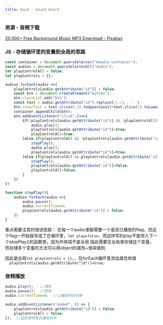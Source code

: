 ```yaml
---
title: Day9 - Sound board
---
```

### 资源 - 音频下载

[20,000+ Free Background Music MP3 Download - Pixabay](https://pixabay.com/music/search/theme/background%20music/)

### JS - 存储循环里的变量到全局的思路
```js
const container = document.querySelector("#audio-container");
const audios = document.querySelectorAll("audio");
let playControlAll = false;
let playControls = {};

audios.forEach(audio =>{
    playControls[audio.getAttribute("id")] = false;
    const btn = document.createElement("button");
    btn.classList.add("btn");
    const text = audio.getAttribute("id").replace(/\-/g , ' ')
    btn.innerText = text.slice(0,1).toUpperCase()+text.slice(1).toLowerCase();
    container.appendChild(btn);
    btn.addEventListener("click",()=>{
        if(!playControls[audio.getAttribute("id")] && !playControlAll){
            audio.play();
            playControls[audio.getAttribute("id")]=true;
            playControlAll=true;
        }else if(playControlAll && !playControls[audio.getAttribute("id")]){
            stopPlay();
            audio.play();
            playControls[audio.getAttribute("id")]=true;
        }else if(playControlAll && playControls[audio.getAttribute("id")]){
            stopPlay();
            playControls[audio.getAttribute("id")]=false;
            playControlAll=false;
        }
    })
})

function stopPlay(){
    audios.forEach(audio =>{
        audio.pause();
        audio.currentTime=0;
        playControls[audio.getAttribute("id")] = false;
    })
}
```

重点需要注意的错误思路：
在每一个audio里都需要一个是否已播放的flag，而这个flag一开始我写成了在循环里，`let play=false`，而这样写的play不能带入下一个stopPlay()的函数里，因为作用域不是全局
因此需要在全局里存储这个变量，而存储多个变量的方法可以用object的属性+值来做到

因此是全局`let playControls = {};`，在forEach循环里添加属性和值`            playControls[audio.getAttribute("id")]=true;`

### 音频播放

```js
audio.play();   //播放
audio.pause();  //暂停
audio.currentTime=0;  //让播放时间归零

audio.addEventListener("ended", () => {
	playControls[audio.getAttribute("id")] = false;
	playControlAll = false;
});  //监控音频是否播放完毕
```

